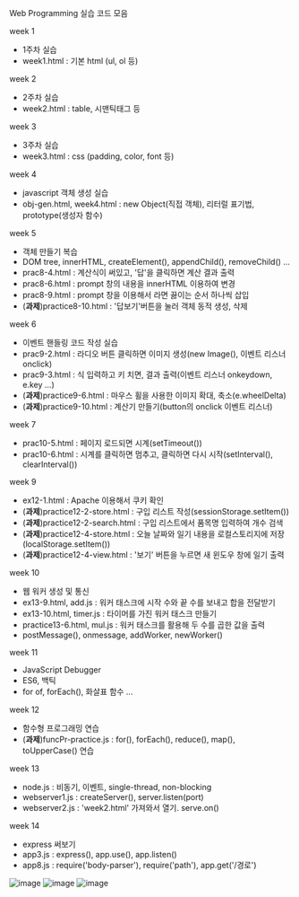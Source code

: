Web Programming 실습 코드 모음

week 1
- 1주차 실습
- week1.html : 기본 html (ul, ol 등)

week 2
- 2주차 실습
- week2.html : table, 시맨틱태그 등

week 3
- 3주차 실습
- week3.html : css (padding, color, font 등)

week 4 
- javascript 객체 생성 실습
- obj-gen.html, week4.html : new Object(직접 객체), 리터럴 표기법, prototype(생성자 함수)

week 5
- 객체 만들기 복습
- DOM tree, innerHTML, createElement(), appendChild(), removeChild() ...
- prac8-4.html : 계산식이 써있고, '답'을 클릭하면 계산 결과 출력
- prac8-6.html : prompt 창의 내용을 innerHTML 이용하여 변경
- prac8-9.html : prompt 창을 이용해서 라면 끓이는 순서 하나씩 삽입
- (**과제**)practice8-10.html : '답보기'버튼을 눌러 객체 동적 생성, 삭제

week 6
- 이벤트 핸들링 코드 작성 실습
- prac9-2.html : 라디오 버튼 클릭하면 이미지 생성(new Image(), 이벤트 리스너 onclick)
- prac9-3.html : 식 입력하고 <Enter>키 치면, 결과 출력(이벤트 리스너 onkeydown, e.key ...)
- (**과제**)practice9-6.html : 마우스 휠을 사용한 이미지 확대, 축소(e.wheelDelta)
- (**과제**)practice9-10.html : 계산기 만들기(button의 onclick 이벤트 리스너)

week 7
- prac10-5.html : 페이지 로드되면 시계(setTimeout())
- prac10-6.html : 시계를 클릭하면 멈추고, 클릭하면 다시 시작(setInterval(), clearInterval())

week 9
- ex12-1.html : Apache 이용해서 쿠키 확인
- (**과제**)practice12-2-store.html : 구입 리스트 작성(sessionStorage.setItem())
- (**과제**)practice12-2-search.html : 구입 리스트에서 품목명 입력하여 개수 검색
- (**과제**)practice12-4-store.html : 오늘 날짜와 일기 내용을 로컬스토리지에 저장(localStorage.setItem())
- (**과제**)practice12-4-view.html : '보기' 버튼을 누르면 새 윈도우 창에 일기 출력

week 10
- 웹 워커 생성 및 통신
- ex13-9.html, add.js : 워커 태스크에 시작 수와 끝 수를 보내고 합을 전달받기
- ex13-10.html, timer.js : 타이머를 가진 워커 태스크 만들기
- practice13-6.html, mul.js : 워커 태스크를 활용해 두 수를 곱한 값을 출력
- postMessage(), onmessage, addWorker, newWorker()

week 11
- JavaScript Debugger
- ES6, 백틱
- for of, forEach(), 화살표 함수 ...

week 12
- 함수형 프로그래밍 연습
- (**과제**)funcPr-practice.js : for(), forEach(), reduce(), map(), toUpperCase() 연습

week 13
- node.js : 비동기, 이벤트, single-thread, non-blocking
- webserver1.js : createServer(), server.listen(port)
- webserver2.js : 'week2.html' 가져와서 열기. serve.on()

week 14
- express 써보기
- app3.js : express(), app.use(), app.listen()
- app8.js : require('body-parser'), require('path'), app.get('/경로')

![image](https://github.com/user-attachments/assets/1b94e465-dffb-4d46-9bec-4d79351a24be)
![image](https://github.com/user-attachments/assets/bab976cd-b288-41f3-869e-72512d529ede)
![image](https://github.com/user-attachments/assets/3f135952-75cf-435f-adbc-e49b1fa961d9)
